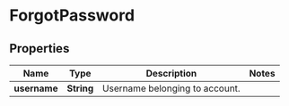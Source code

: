 
# ForgotPassword

## Properties
Name | Type | Description | Notes
------------ | ------------- | ------------- | -------------
**username** | **String** | Username belonging to account. | 



